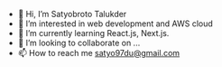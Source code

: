 - 👋 Hi, I’m Satyobroto Talukder
- 👀 I’m interested in web development and AWS cloud
- 🌱 I’m currently learning React.js, Next.js.
- 💞️ I’m looking to collaborate on ...
- 📫 How to reach me   satyo97du@gmail.com

<!---
broto1234/broto1234 is a ✨ special ✨ repository because its `README.md` (this file) appears on your GitHub profile.
You can click the Preview link to take a look at your changes.
--->
